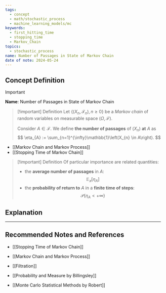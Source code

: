 ```yaml
---
tags:
  - concept
  - math/stochastic_process
  - machine_learning_models/mc
keywords:
  - first_hitting_time
  - stopping_time
  - Markov_Chain
topics:
  - stochastic_process
name: Number of Passages in State of Markov Chain
date of note: 2024-05-24
---
```


## Concept Definition

>[!important]
>**Name**: Number of Passages in State of Markov Chain

>[!important] Definition
>Let $\{(X_{n}, \mathscr{F}_{n}), n\ge 0\}$ be a *Markov chain* of random variables on measurable space $(\Omega, \mathscr{F})$. 
>
>Consider $A \in \mathscr{F}$. We define **the number of passages** of $(X_{n})$ **at** $A$ as
>$$
>\eta_{A} := \sum_{n=1}^{\infty}\mathbb{1}\left(X_{n} \in A\right).
>$$

- [[Markov Chain and Markov Process]]
- [[Stopping Time of Markov Chain]]


>[!important] Definition
>Of particular importance are related quantities:
>- the **average number of passages** in $A$: 
>$$
>\mathbb{E}_{x}\left[\eta_{A}\right]
>$$
>- the **probability of return to** $A$ in a **finite time of steps**:
>$$
>\mathcal{P}\left\{ \eta_{A} < + \infty \right\} 
>$$ 



## Explanation





-----------
##  Recommended Notes and References

- [[Stopping Time of Markov Chain]]

- [[Markov Chain and Markov Process]]
- [[Filtration]]


- [[Probability and Measure by Billingsley]]
- [[Monte Carlo Statistical Methods by Robert]]
